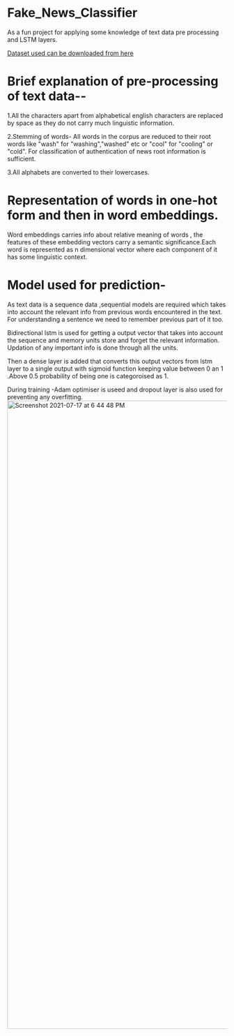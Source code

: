 # Fake_News_Classifier
As a fun project for applying some knowledge of text data pre processing and LSTM layers.


[Dataset used can be downloaded from here](https://drive.google.com/file/d/1XQGwNIaOK-kgp8Qz0SVsZih9436ogGUm/view?usp=sharing)


# Brief explanation of pre-processing of text data--

1.All the characters apart from alphabetical english characters are replaced by space as they do not carry much linguistic information.

2.Stemming of words- All words in the corpus are reduced to their root words like "wash" for "washing","washed" etc  or "cool" for "cooling" or "cold". For classification of authentication of news root information is sufficient.

3.All alphabets are converted to their lowercases.

# Representation of words in one-hot form and then in word embeddings.

Word embeddings carries info about relative meaning of words , the features of these embedding vectors carry a semantic significance.Each word is represented as n dimensional vector where each component of it has some linguistic context.

# Model used for prediction-

As text data is a sequence data ,sequential models are required which takes into account the relevant info from previous words encountered in the text. For understanding a sentence we need to remember previous part of it too.

Bidirectional lstm is used for getting a output vector that takes into account the sequence and memory units store and forget the relevant information. Updation of any important info is done through all the units.

Then a dense layer is added that converts this output vectors from lstm layer to a single output with sigmoid function keeping value between 0 an 1 .Above 0.5 probability of being one is categoroised as 1.


During training -Adam optimiser is useed and dropout layer is also used for preventing any overfitting.<img width="1440" alt="Screenshot 2021-07-17 at 6 44 48 PM" src="https://user-images.githubusercontent.com/74730233/126038157-af75e974-0463-45db-a7bf-03f418953f1e.png">






